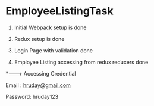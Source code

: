 # EmployeeListingTask

1) Initial Webpack setup is done

2) Redux setup is done

3) Login Page with validation done

4) Employee Listing accessing from redux reducers done



*---> Accessing Credential 

Email :   hruday@gmail.com

Password: hruday123

